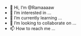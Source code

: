 - 👋 Hi, I’m @Ramaaaaw
- 👀 I’m interested in ...
- 🌱 I’m currently learning ...
- 💞️ I’m looking to collaborate on ...
- 📫 How to reach me ...

<!---
Ramaaaaw/Ramaaaaw is a ✨ special ✨ repository because its `README.md` (this file) appears on your GitHub profile.
You can click the Preview link to take a look at your changes.
--->
